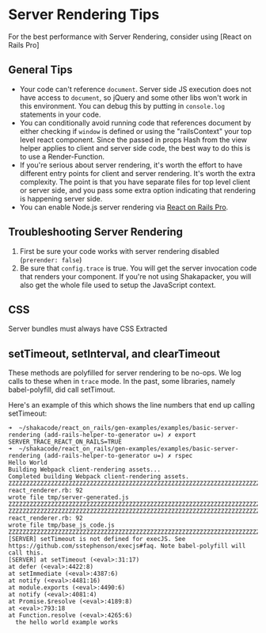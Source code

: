 # Server Rendering Tips

For the best performance with Server Rendering, consider using [React on Rails Pro]

## General Tips

- Your code can't reference `document`. Server side JS execution does not have access to `document`,
  so jQuery and some other libs won't work in this environment. You can debug this by putting in
  `console.log` statements in your code.
- You can conditionally avoid running code that references document by either checking if `window`
  is defined or using the "railsContext"
  your top level react component. Since the passed in props Hash from the view helper applies to
  client and server side code, the best way to do this is to use a Render-Function.
- If you're serious about server rendering, it's worth the effort to have different entry points for client and server rendering. It's worth the extra complexity. The point is that you have separate files for top level client or server side, and you pass some extra option indicating that rendering is happening server side.
- You can enable Node.js server rendering via [React on Rails Pro](https://github.com/shakacode/react_on_rails/wiki).

## Troubleshooting Server Rendering

1. First be sure your code works with server rendering disabled (`prerender: false`)
2. Be sure that `config.trace` is true. You will get the server invocation code that renders your component. If you're not using Shakapacker, you will also get the whole file used to setup the JavaScript context.

## CSS

Server bundles must always have CSS Extracted

## setTimeout, setInterval, and clearTimeout

These methods are polyfilled for server rendering to be no-ops. We log calls to these when in `trace` mode. In the past, some libraries, namely babel-polyfill, did call setTimout.

Here's an example of this which shows the line numbers that end up calling setTimeout:

```text
➜  ~/shakacode/react_on_rails/gen-examples/examples/basic-server-rendering (add-rails-helper-to-generator u=) ✗ export SERVER_TRACE_REACT_ON_RAILS=TRUE
➜  ~/shakacode/react_on_rails/gen-examples/examples/basic-server-rendering (add-rails-helper-to-generator u=) ✗ rspec
Hello World
Building Webpack client-rendering assets...
Completed building Webpack client-rendering assets.
ZZZZZZZZZZZZZZZZZZZZZZZZZZZZZZZZZZZZZZZZZZZZZZZZZZZZZZZZZZZZZZZZZZZZZZZZZZZZZZZZ
react_renderer.rb: 92
wrote file tmp/server-generated.js
ZZZZZZZZZZZZZZZZZZZZZZZZZZZZZZZZZZZZZZZZZZZZZZZZZZZZZZZZZZZZZZZZZZZZZZZZZZZZZZZZ
ZZZZZZZZZZZZZZZZZZZZZZZZZZZZZZZZZZZZZZZZZZZZZZZZZZZZZZZZZZZZZZZZZZZZZZZZZZZZZZZZ
react_renderer.rb: 92
wrote file tmp/base_js_code.js
ZZZZZZZZZZZZZZZZZZZZZZZZZZZZZZZZZZZZZZZZZZZZZZZZZZZZZZZZZZZZZZZZZZZZZZZZZZZZZZZZ
[SERVER] setTimeout is not defined for execJS. See https://github.com/sstephenson/execjs#faq. Note babel-polyfill will call this.
[SERVER] at setTimeout (<eval>:31:17)
at defer (<eval>:4422:8)
at setImmediate (<eval>:4387:6)
at notify (<eval>:4481:16)
at module.exports (<eval>:4490:6)
at notify (<eval>:4081:4)
at Promise.$resolve (<eval>:4189:8)
at <eval>:793:18
at Function.resolve (<eval>:4265:6)
  the hello world example works
```
